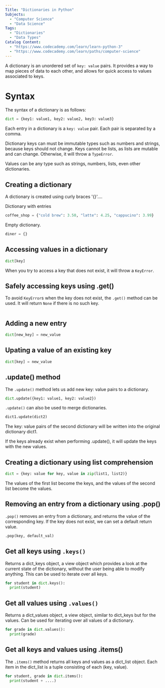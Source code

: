 ```yaml
---
Title: "Dictionaries in Python" 
Subjects:
  - "Computer Science"
  - "Data Science"
Tags: 
  - "Dictionaries"
  - "Data Types"
Catalog Content: 
  - "https://www.codecademy.com/learn/learn-python-3"
  - "https://www.codecademy.com/learn/paths/computer-science"
---
```


A dictionary is an unordered set of `key: value` pairs. It provides a way to map pieces of data to each other, and allows for quick access to values associated to keys.

# Syntax

The syntax of a dictionary is as follows:

```py
dict = {key1: value1, key2: value2, key3: value3}
```

Each entry in a dictionary is a `key: value` pair. Each pair is separated by a comma.

Dictionary keys can must be immutable types such as numbers and strings, because keys should not change. Keys cannot be lists, as lists are mutable and can change. Otherwise, it will throw a `TypeError`.

Values can be any type such as strings, numbers, lists, even other dictionaries.

## Creating a dictionary

A dictionary is created using curly braces '{}'....

Dictionary with entries
```py
coffee_shop = {"cold brew": 3.50, "latte": 4.25, "cappucino": 3.99}
```

Empty dictionary.
```py
diner = {}
```

## Accessing values in a dictionary

```py
dict[key]
```

When you try to access a key that does not exist, it will throw a `KeyError`.

## Safely accessing keys using .get()

To avoid `KeyError`s when the key does not exist, the `.get()` method can be used. It will return `None` if there is no such key.
```py
```

## Adding a new entry
```py
dict[new_key] = new_value
```

## Upating a value of an existing key
```py
dict[key] = new_value
```

## .update() method
The `.update()` method lets us add new key: value pairs to a dictionary.

```py
dict.update({key1: value1, key2: value2})
```

`.update()` can also be used to merge dictionaries.
```py
dict1.update(dict2)
```
The key: value pairs of the second dictionary will be written into the original dictionary dict1.

If the keys already exist when performing .update(), it will update the keys with the new values.

## Creating a dictionary using list comprehension
```py
dict = {key: value for key, value in zip(list1, list2)}
```

The values of the first list become the keys, and the values of the second list become the values.

## Removing an entry from a dictionary using .pop()
`.pop()` removes an entry from a dictionary, and returns the value of the corresponding key. If the key does not exist, we can set a default return value.
```py
.pop(key, default_val)
```

## Get all keys using `.keys()`
Returns a dict_keys object, a view object which provides a look at the current state of the dictionary, without the user being able to modify anything. This can be used to iterate over all keys.
```py
for student in dict.keys():
  print(student)
```

## Get all values using `.values()`
Returns a dict_values object, a view object, similar to dict_keys but for the values. Can be used for iterating over all values of a dictionary.
```py
for grade in dict.values():
  print(grade)
```

## Get all keys and values using .items()
The `.items()` method returns all keys and values as a dict_list object. Each item in the dict_list is a tuple consisting of each (key, value).
```py
for student, grade in dict.items():
  print(student + ....)
```
